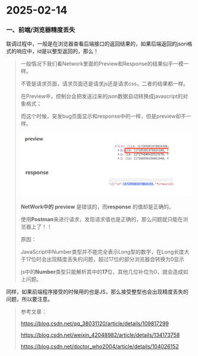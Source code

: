 # 2025-02-14

### 一、前端/浏览器精度丢失

联调过程中，一般是在浏览器查看后端接口的返回结果的，如果后端返回的json格式的响应中，id是以整型返回的，那么！

> 一般情况下我们看Network里面的Preview和Response的结果似乎一模一样。
>
> 不管是请求页面，请求页面还是请求js还是请求css，二者的结果都一样。
>
> 在Preview中，控制台会把发送过来的json数据自动转换成javascript的对象格式；
>
> 而这个时候，突发bug页面显示和response中的一样，但是preview却不一样。
>
> ![image-20250214092315822](2025-02-14.assets/image-20250214092315822.png)
>
> **NetWork中的 preview** 是错误的，而**response** 的值却是正确的。
>
>   使用**Postman**来进行请求，发现请求值也是正确的，那么问题就只能在浏览器上了！！
>
> 原因：
>
> JavaScript中Number类型并不能完全表示Long型的数字，在Long长度大于17位时会出现精度丢失的问题，超过17位的部分浏览器会转换为0显示
>
>    js中的**Number**类型只能解析其中的**17**位，其他几位补位为0，就会造成如上问题。

同样，如果前端程序接受的时候用的也是JS，那么接受整型也会出现精度丢失的问题，所以要注意。

> 参考文章：
>
> https://blog.csdn.net/qq_38031120/article/details/109817299
>
> https://blog.csdn.net/weixin_42048982/article/details/134173758
>
> https://blog.csdn.net/doctor_who2004/article/details/104026152